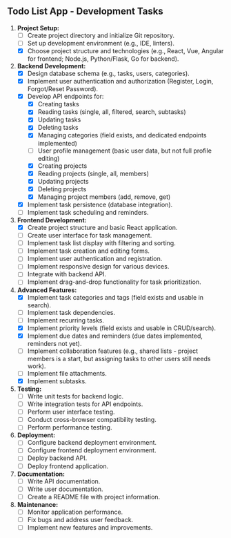 ## Todo List App - Development Tasks

1.  **Project Setup:**
    *   [ ] Create project directory and initialize Git repository.
    *   [ ] Set up development environment (e.g., IDE, linters).
    *   [x] Choose project structure and technologies (e.g., React, Vue, Angular for frontend; Node.js, Python/Flask, Go for backend).
2.  **Backend Development:**
    *   [x] Design database schema (e.g., tasks, users, categories).
    *   [x] Implement user authentication and authorization (Register, Login, Forgot/Reset Password).
    *   [x] Develop API endpoints for:
        *   [x] Creating tasks
        *   [x] Reading tasks (single, all, filtered, search, subtasks)
        *   [x] Updating tasks
        *   [x] Deleting tasks
        *   [x] Managing categories (field exists, and dedicated endpoints implemented)
        *   [ ] User profile management (basic user data, but not full profile editing)
        *   [x] Creating projects
        *   [x] Reading projects (single, all, members)
        *   [x] Updating projects
        *   [x] Deleting projects
        *   [x] Managing project members (add, remove, get)
    *   [x] Implement task persistence (database integration).
    *   [ ] Implement task scheduling and reminders.
3.  **Frontend Development:**
    *   [x] Create project structure and basic React application.
    *   [ ] Create user interface for task management.
    *   [ ] Implement task list display with filtering and sorting.
    *   [ ] Implement task creation and editing forms.
    *   [ ] Implement user authentication and registration.
    *   [ ] Implement responsive design for various devices.
    *   [ ] Integrate with backend API.
    *   [ ] Implement drag-and-drop functionality for task prioritization.
4.  **Advanced Features:**
    *   [x] Implement task categories and tags (field exists and usable in search).
    *   [ ] Implement task dependencies.
    *   [ ] Implement recurring tasks.
    *   [x] Implement priority levels (field exists and usable in CRUD/search).
    *   [x] Implement due dates and reminders (due dates implemented, reminders not yet).
    *   [ ] Implement collaboration features (e.g., shared lists - project members is a start, but assigning tasks to other users still needs work).
    *   [ ] Implement file attachments.
    *   [x] Implement subtasks.
5.  **Testing:**
    *   [ ] Write unit tests for backend logic.
    *   [ ] Write integration tests for API endpoints.
    *   [ ] Perform user interface testing.
    *   [ ] Conduct cross-browser compatibility testing.
    *   [ ] Perform performance testing.
6.  **Deployment:**
    *   [ ] Configure backend deployment environment.
    *   [ ] Configure frontend deployment environment.
    *   [ ] Deploy backend API.
    *   [ ] Deploy frontend application.
7.  **Documentation:**
    *   [ ] Write API documentation.
    *   [ ] Write user documentation.
    *   [ ] Create a README file with project information.
8.  **Maintenance:**
    *   [ ] Monitor application performance.
    *   [ ] Fix bugs and address user feedback.
    *   [ ] Implement new features and improvements.
